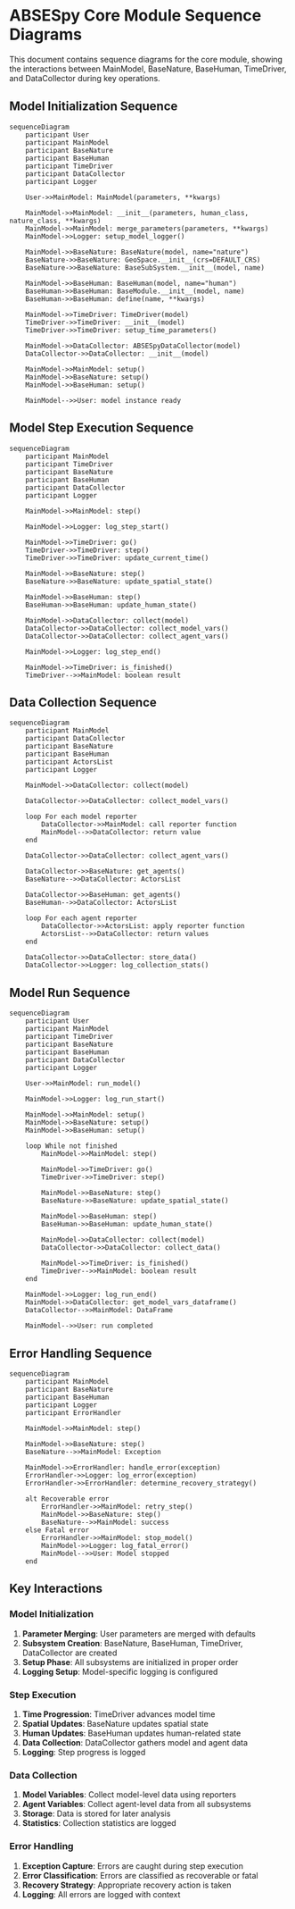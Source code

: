 # ABSESpy Core Module Sequence Diagrams

This document contains sequence diagrams for the core module, showing the interactions between MainModel, BaseNature, BaseHuman, TimeDriver, and DataCollector during key operations.

## Model Initialization Sequence

```mermaid
sequenceDiagram
    participant User
    participant MainModel
    participant BaseNature
    participant BaseHuman
    participant TimeDriver
    participant DataCollector
    participant Logger

    User->>MainModel: MainModel(parameters, **kwargs)

    MainModel->>MainModel: __init__(parameters, human_class, nature_class, **kwargs)
    MainModel->>MainModel: merge_parameters(parameters, **kwargs)
    MainModel->>Logger: setup_model_logger()

    MainModel->>BaseNature: BaseNature(model, name="nature")
    BaseNature->>BaseNature: GeoSpace.__init__(crs=DEFAULT_CRS)
    BaseNature->>BaseNature: BaseSubSystem.__init__(model, name)

    MainModel->>BaseHuman: BaseHuman(model, name="human")
    BaseHuman->>BaseHuman: BaseModule.__init__(model, name)
    BaseHuman->>BaseHuman: define(name, **kwargs)

    MainModel->>TimeDriver: TimeDriver(model)
    TimeDriver->>TimeDriver: __init__(model)
    TimeDriver->>TimeDriver: setup_time_parameters()

    MainModel->>DataCollector: ABSESpyDataCollector(model)
    DataCollector->>DataCollector: __init__(model)

    MainModel->>MainModel: setup()
    MainModel->>BaseNature: setup()
    MainModel->>BaseHuman: setup()

    MainModel-->>User: model instance ready
```

## Model Step Execution Sequence

```mermaid
sequenceDiagram
    participant MainModel
    participant TimeDriver
    participant BaseNature
    participant BaseHuman
    participant DataCollector
    participant Logger

    MainModel->>MainModel: step()

    MainModel->>Logger: log_step_start()

    MainModel->>TimeDriver: go()
    TimeDriver->>TimeDriver: step()
    TimeDriver->>TimeDriver: update_current_time()

    MainModel->>BaseNature: step()
    BaseNature->>BaseNature: update_spatial_state()

    MainModel->>BaseHuman: step()
    BaseHuman->>BaseHuman: update_human_state()

    MainModel->>DataCollector: collect(model)
    DataCollector->>DataCollector: collect_model_vars()
    DataCollector->>DataCollector: collect_agent_vars()

    MainModel->>Logger: log_step_end()

    MainModel->>TimeDriver: is_finished()
    TimeDriver-->>MainModel: boolean result
```

## Data Collection Sequence

```mermaid
sequenceDiagram
    participant MainModel
    participant DataCollector
    participant BaseNature
    participant BaseHuman
    participant ActorsList
    participant Logger

    MainModel->>DataCollector: collect(model)

    DataCollector->>DataCollector: collect_model_vars()

    loop For each model reporter
        DataCollector->>MainModel: call reporter function
        MainModel-->>DataCollector: return value
    end

    DataCollector->>DataCollector: collect_agent_vars()

    DataCollector->>BaseNature: get_agents()
    BaseNature-->>DataCollector: ActorsList

    DataCollector->>BaseHuman: get_agents()
    BaseHuman-->>DataCollector: ActorsList

    loop For each agent reporter
        DataCollector->>ActorsList: apply reporter function
        ActorsList-->>DataCollector: return values
    end

    DataCollector->>DataCollector: store_data()
    DataCollector->>Logger: log_collection_stats()
```

## Model Run Sequence

```mermaid
sequenceDiagram
    participant User
    participant MainModel
    participant TimeDriver
    participant BaseNature
    participant BaseHuman
    participant DataCollector
    participant Logger

    User->>MainModel: run_model()

    MainModel->>Logger: log_run_start()

    MainModel->>MainModel: setup()
    MainModel->>BaseNature: setup()
    MainModel->>BaseHuman: setup()

    loop While not finished
        MainModel->>MainModel: step()

        MainModel->>TimeDriver: go()
        TimeDriver->>TimeDriver: step()

        MainModel->>BaseNature: step()
        BaseNature->>BaseNature: update_spatial_state()

        MainModel->>BaseHuman: step()
        BaseHuman->>BaseHuman: update_human_state()

        MainModel->>DataCollector: collect(model)
        DataCollector->>DataCollector: collect_data()

        MainModel->>TimeDriver: is_finished()
        TimeDriver-->>MainModel: boolean result
    end

    MainModel->>Logger: log_run_end()
    MainModel->>DataCollector: get_model_vars_dataframe()
    DataCollector-->>MainModel: DataFrame

    MainModel-->>User: run completed
```

## Error Handling Sequence

```mermaid
sequenceDiagram
    participant MainModel
    participant BaseNature
    participant BaseHuman
    participant Logger
    participant ErrorHandler

    MainModel->>MainModel: step()

    MainModel->>BaseNature: step()
    BaseNature-->>MainModel: Exception

    MainModel->>ErrorHandler: handle_error(exception)
    ErrorHandler->>Logger: log_error(exception)
    ErrorHandler->>ErrorHandler: determine_recovery_strategy()

    alt Recoverable error
        ErrorHandler->>MainModel: retry_step()
        MainModel->>BaseNature: step()
        BaseNature-->>MainModel: success
    else Fatal error
        ErrorHandler->>MainModel: stop_model()
        MainModel->>Logger: log_fatal_error()
        MainModel-->>User: Model stopped
    end
```

## Key Interactions

### Model Initialization
1. **Parameter Merging**: User parameters are merged with defaults
2. **Subsystem Creation**: BaseNature, BaseHuman, TimeDriver, DataCollector are created
3. **Setup Phase**: All subsystems are initialized in proper order
4. **Logging Setup**: Model-specific logging is configured

### Step Execution
1. **Time Progression**: TimeDriver advances model time
2. **Spatial Updates**: BaseNature updates spatial state
3. **Human Updates**: BaseHuman updates human-related state
4. **Data Collection**: DataCollector gathers model and agent data
5. **Logging**: Step progress is logged

### Data Collection
1. **Model Variables**: Collect model-level data using reporters
2. **Agent Variables**: Collect agent-level data from all subsystems
3. **Storage**: Data is stored for later analysis
4. **Statistics**: Collection statistics are logged

### Error Handling
1. **Exception Capture**: Errors are caught during step execution
2. **Error Classification**: Errors are classified as recoverable or fatal
3. **Recovery Strategy**: Appropriate recovery action is taken
4. **Logging**: All errors are logged with context
